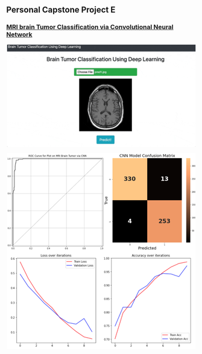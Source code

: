 ## Personal Capstone Project E
### [MRI brain Tumor Classification via Convolutional Neural Network](https://github.com/KAFSALAH/IBM_MachineLearning/blob/main/05%20-%20Deep%20Learning%20and%20Reinforcement%20Learning/J%20-%20MRI%20Brain%20Tumor%20Classification%20via%20CNN.ipynb)

<p align="center">
  <img src="https://github.com/KAFSALAH/IBM_MachineLearning/blob/main/05%20-%20Deep%20Learning%20and%20Reinforcement%20Learning/J2%20-%20%20Model_Flaskapp/model_gif.gif" width="500">
</p>

<p align="center">
  <img src="https://github.com/KAFSALAH/IBM_MachineLearning/blob/main/05%20-%20Deep%20Learning%20and%20Reinforcement%20Learning/J2%20-%20Project%20E%20Results.png" width="500">
</p>

